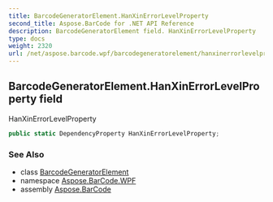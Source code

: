 ```yaml
---
title: BarcodeGeneratorElement.HanXinErrorLevelProperty
second_title: Aspose.BarCode for .NET API Reference
description: BarcodeGeneratorElement field. HanXinErrorLevelProperty
type: docs
weight: 2320
url: /net/aspose.barcode.wpf/barcodegeneratorelement/hanxinerrorlevelproperty/
---
```

## BarcodeGeneratorElement.HanXinErrorLevelProperty field

HanXinErrorLevelProperty

```csharp
public static DependencyProperty HanXinErrorLevelProperty;
```

### See Also

* class [BarcodeGeneratorElement](../)
* namespace [Aspose.BarCode.WPF](../../barcodegeneratorelement/)
* assembly [Aspose.BarCode](../../../)


